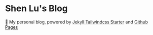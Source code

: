 # Shen Lu's Blog

🏡 My personal blog, powered by [Jekyll Tailwindcss Starter](https://github.com/shenlu89/jekyll-tailwindcss-starter) and [Github Pages](https://pages.github.com/)

